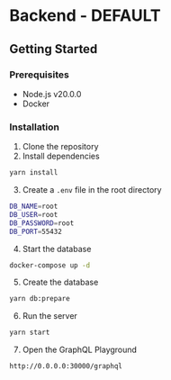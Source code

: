 # Backend - DEFAULT

## Getting Started

### Prerequisites

- Node.js v20.0.0
- Docker

### Installation

1. Clone the repository
2. Install dependencies

```bash
yarn install
```

3. Create a `.env` file in the root directory

```bash
DB_NAME=root
DB_USER=root
DB_PASSWORD=root
DB_PORT=55432
```

4. Start the database

```bash
docker-compose up -d
```

5. Create the database
```bash
yarn db:prepare
```
6. Run the server

```bash
yarn start
```

7. Open the GraphQL Playground

```bash
http://0.0.0.0:30000/graphql
```
